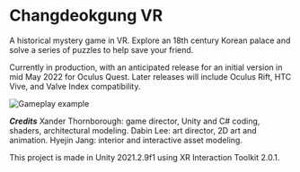 # Changdeokgung VR
A historical mystery game in VR. Explore an 18th century Korean palace and solve a series of puzzles to help save your friend.

Currently in production, with an anticipated release for an initial version in mid May 2022 for Oculus Quest. Later releases will include Oculus Rift, HTC Vive, and Valve Index compatibility. 

![Gameplay example](changdeokgung_vr_semester1.gif)

***Credits***
Xander Thornborough: game director, Unity and C# coding, shaders, architectural modeling.
Dabin Lee: art director, 2D art and animation.
Hyejin Jang: interior and interactive asset modeling.


This project is made in Unity 2021.2.9f1 using XR Interaction Toolkit 2.0.1.